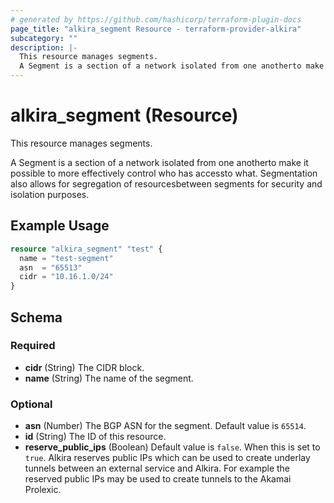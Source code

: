 ```yaml
---
# generated by https://github.com/hashicorp/terraform-plugin-docs
page_title: "alkira_segment Resource - terraform-provider-alkira"
subcategory: ""
description: |-
  This resource manages segments.
  A Segment is a section of a network isolated from one anotherto make it possible to more effectively control who has accessto what. Segmentation also allows for segregation of resourcesbetween segments for security and isolation purposes.
---
```


# alkira_segment (Resource)

This resource manages segments.

A Segment is a section of a network isolated from one anotherto make it possible to more effectively control who has accessto what. Segmentation also allows for segregation of resourcesbetween segments for security and isolation purposes.

## Example Usage

```terraform
resource "alkira_segment" "test" {
  name = "test-segment"
  asn  = "65513"
  cidr = "10.16.1.0/24"
}
```

<!-- schema generated by tfplugindocs -->
## Schema

### Required

- **cidr** (String) The CIDR block.
- **name** (String) The name of the segment.

### Optional

- **asn** (Number) The BGP ASN for the segment. Default value is `65514`.
- **id** (String) The ID of this resource.
- **reserve_public_ips** (Boolean) Default value is `false`. When this is set to `true`. Alkira reserves public IPs which can be used to create underlay tunnels between an external service and Alkira. For example the reserved public IPs may be used to create tunnels to the Akamai Prolexic.


